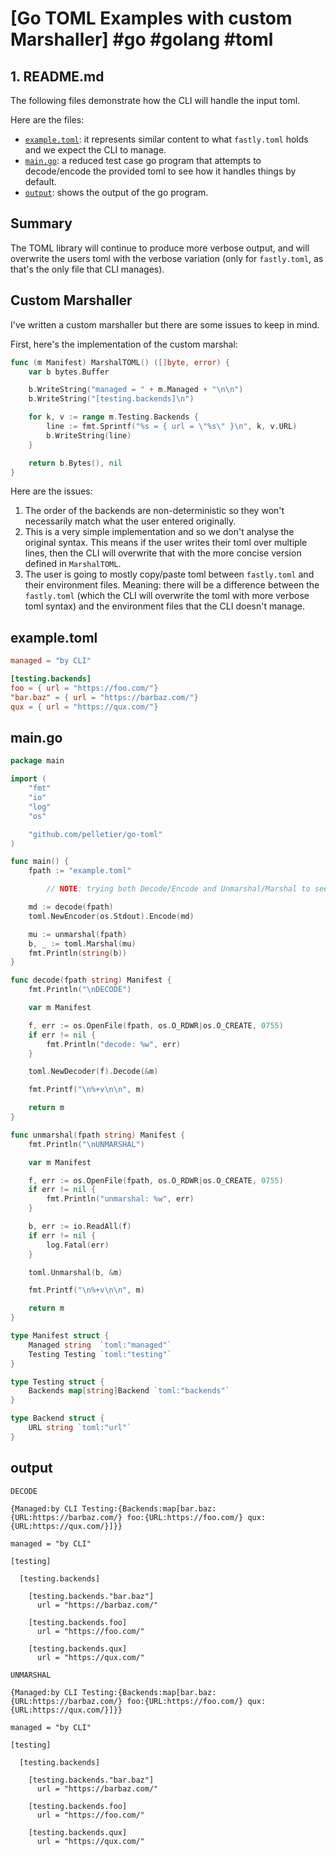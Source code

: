 # [Go TOML Examples with custom Marshaller] #go #golang #toml

## 1. README.md

The following files demonstrate how the CLI will handle the input toml.

Here are the files:

- [`example.toml`](#file-example-toml): it represents similar content to what `fastly.toml` holds and we expect the CLI to manage.
- [`main.go`](#file-main-go): a reduced test case go program that attempts to decode/encode the provided toml to see how it handles things by default.
- [`output`](#file-output): shows the output of the go program.

## Summary

The TOML library will continue to produce more verbose output, and will overwrite the users toml with the verbose variation (only for `fastly.toml`, as that's the only file that CLI manages).

## Custom Marshaller

I've written a custom marshaller but there are some issues to keep in mind.

First, here's the implementation of the custom marshal:

```go
func (m Manifest) MarshalTOML() ([]byte, error) {
	var b bytes.Buffer

	b.WriteString("managed = " + m.Managed + "\n\n")
	b.WriteString("[testing.backends]\n")

	for k, v := range m.Testing.Backends {
		line := fmt.Sprintf("%s = { url = \"%s\" }\n", k, v.URL)
		b.WriteString(line)
	}

	return b.Bytes(), nil
}
```

Here are the issues:

1. The order of the backends are non-deterministic so they won't necessarily match what the user entered originally.
2. This is a very simple implementation and so we don't analyse the original syntax. This means if the user writes their toml over multiple lines, then the CLI will overwrite that with the more concise version defined in `MarshalTOML`.
3. The user is going to mostly copy/paste toml between `fastly.toml` and their environment files. Meaning: there will be a difference between the `fastly.toml` (which the CLI will overwrite the toml with more verbose toml syntax) and the environment files that the CLI doesn't manage.

## example.toml

```toml
managed = "by CLI"

[testing.backends]
foo = { url = "https://foo.com/"}
"bar.baz" = { url = "https://barbaz.com/"}
qux = { url = "https://qux.com/"}
```

## main.go

```go
package main

import (
	"fmt"
	"io"
	"log"
	"os"

	"github.com/pelletier/go-toml"
)

func main() {
	fpath := "example.toml"

    	// NOTE: trying both Decode/Encode and Unmarshal/Marshal to see if there were any differences (there aren't).

	md := decode(fpath)
	toml.NewEncoder(os.Stdout).Encode(md)

	mu := unmarshal(fpath)
	b, _ := toml.Marshal(mu)
	fmt.Println(string(b))
}

func decode(fpath string) Manifest {
	fmt.Println("\nDECODE")

	var m Manifest

	f, err := os.OpenFile(fpath, os.O_RDWR|os.O_CREATE, 0755)
	if err != nil {
		fmt.Println("decode: %w", err)
	}

	toml.NewDecoder(f).Decode(&m)

	fmt.Printf("\n%+v\n\n", m)

	return m
}

func unmarshal(fpath string) Manifest {
	fmt.Println("\nUNMARSHAL")

	var m Manifest

	f, err := os.OpenFile(fpath, os.O_RDWR|os.O_CREATE, 0755)
	if err != nil {
		fmt.Println("unmarshal: %w", err)
	}

	b, err := io.ReadAll(f)
	if err != nil {
		log.Fatal(err)
	}

	toml.Unmarshal(b, &m)

	fmt.Printf("\n%+v\n\n", m)

	return m
}

type Manifest struct {
	Managed string  `toml:"managed"`
	Testing Testing `toml:"testing"`
}

type Testing struct {
	Backends map[string]Backend `toml:"backends"`
}

type Backend struct {
	URL string `toml:"url"`
}
```

## output

```text
DECODE

{Managed:by CLI Testing:{Backends:map[bar.baz:{URL:https://barbaz.com/} foo:{URL:https://foo.com/} qux:{URL:https://qux.com/}]}}

managed = "by CLI"

[testing]

  [testing.backends]

    [testing.backends."bar.baz"]
      url = "https://barbaz.com/"

    [testing.backends.foo]
      url = "https://foo.com/"

    [testing.backends.qux]
      url = "https://qux.com/"

UNMARSHAL

{Managed:by CLI Testing:{Backends:map[bar.baz:{URL:https://barbaz.com/} foo:{URL:https://foo.com/} qux:{URL:https://qux.com/}]}}

managed = "by CLI"

[testing]

  [testing.backends]

    [testing.backends."bar.baz"]
      url = "https://barbaz.com/"

    [testing.backends.foo]
      url = "https://foo.com/"

    [testing.backends.qux]
      url = "https://qux.com/"
```

